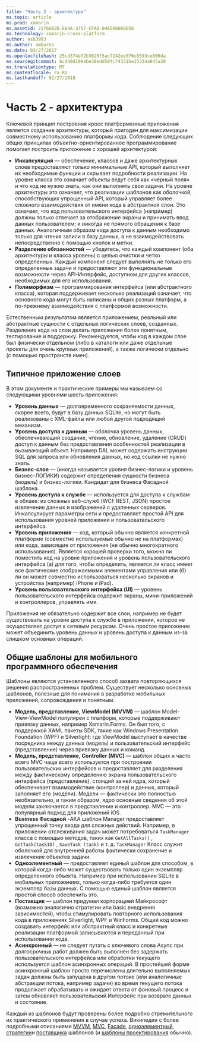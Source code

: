 ```yaml
---
title: "Часть 2 - архитектура"
ms.topic: article
ms.prod: xamarin
ms.assetid: 2176DB2D-E84A-3757-CFAB-04A586068D50
ms.technology: xamarin-cross-platform
author: asb3993
ms.author: amburns
ms.date: 03/27/2017
ms.openlocfilehash: 25cd374ef2b3026f5ac7242ee076c8593ce806da
ms.sourcegitcommit: 6cd40d190abe38edd50fc74331be15324a845a28
ms.translationtype: MT
ms.contentlocale: ru-RU
ms.lasthandoff: 02/27/2018
---
```

# <a name="part-2---architecture"></a>Часть 2 - архитектура

Ключевой принцип построения кросс платформенные приложения является создание архитектуры, который пригоден для максимизации совместному использованию платформы кода. Соблюдение следующих общих принципах объектно-ориентированное программирование помогает построить приложение с хорошей архитектурой:

-   **Инкапсуляция** — обеспечение, классов и даже архитектурных слоев предоставляют только минимальные API, который выполняет их необходимые функции и скрывает подробности реализации. На уровне класса это означает объекты ведут себя как «черный поля» и что код не нужно знать, как они выполнять свои задачи. На уровне архитектуры это означает, что реализации шаблонов как оболочкой, способствующих упрощенный API, который управляет более сложного взаимодействия от имени кода в абстрактной слои. Это означает, что код пользовательского интерфейса (например) должны только отвечает за отображение экраны и принимать ввод данных пользователем; и никогда не прямого обращения к базе данных. Аналогичным образом кода доступа к данным необходимо только для чтения записи в базу данных, а не взаимодействовать непосредственно с помощью кнопок и метки.
-   **Разделение обязанностей** — убедитесь, что каждый компонент (оба архитектуры и класса уровень) с целью очистки и четко определенных. Каждый компонент следует выполнять не только его определенные задачи и предоставляют эти функциональные возможности через API-Интерфейс, доступном для других классов, необходимых для его использования.
-   **Полиморфизм** — программирования интерфейса (или абстрактного класса), которая поддерживает несколько реализаций означает, что основного кода могут быть написаны и общих разных платформ, а по-прежнему взаимодействия с платформой возможности.


Естественным результатом является приложением, реальный или абстрактные сущности с отдельных логических слоев, созданных. Разделение кода на слои делать приложения более понятным, тестирование и поддержку. Рекомендуется, чтобы код в каждом слое был физически отдельном (либо в каталоги или даже отдельные проекты для очень крупных приложений), а также логически отдельно (с помощью пространств имен).

 <a name="Typical_Application_Layers" />


## <a name="typical-application-layers"></a>Типичное приложение слоев

В этом документе и практические примеры мы называем со следующими уровнями шесть приложения:

-   **Уровень данных** — долговременного сохраняемости данных, скорее всего, будут в базу данных SQLite, но могут быть реализованы с XML-файлы или любой другой подходящий механизм.
-   **Уровень доступа к данным** — оболочка уровень данных, обеспечивающий создание, чтение, обновление, удаление (CRUD) доступ к данным без предоставления особенностей реализации в вызывающий объект. Например DAL может содержать инструкции SQL для запроса или обновления данных, но код ссылки не нужно знать.
-   **Бизнес-слое** — (иногда называется уровня бизнес-логики и уровень бизнес-ЛОГИКИ) содержит определения сущности бизнеса (модель) и бизнес-логики. Кандидат для бизнеса Фасадной шаблона.
-   **Уровень доступа к службе** — используется для доступа к службам в облаке: из сложных веб-служб (WCF REST, JSON) простое извлечение данных и изображений с удаленных серверов. Инкапсулирует параметры сети и предоставляет простой API для использования уровней приложений и пользовательского интерфейса.
-   **Уровень приложения** — код, который обычно является конкретной платформе (совместно используемые обычно не на платформах) или кода, зависящие от приложения (не обычно многократного использования). Является хорошей проверки того, можно ли поместить код на уровне приложения и уровень пользовательского интерфейса (a) для того, чтобы определить, является ли класс имеет все фактические отображаемыми элементами управления или (б) ли он может совместно использоваться несколько экранов и устройства (например) iPhone и iPad).
-   **Уровень пользовательского интерфейса (UI)** — уровень пользовательского интерфейса содержит экраны, мини-приложений и контроллеров, управлять ими.


Приложения не обязательно содержит все слои, например не будет существовать на уровне доступа к службе в приложении, которое не осуществляет доступ к сетевым ресурсам. Очень простое приложение может объединить уровень данных и уровень доступа к данным из-за слишком основных операций.

 <a name="Common_Mobile_Software_Patterns" />


## <a name="common-mobile-software-patterns"></a>Общие шаблоны для мобильного программного обеспечения

Шаблоны являются установленного способ захвата повторяющихся решения распространенных проблем. Существует несколько основных шаблонов, полезные для понимания в разработке мобильных приложений, сопровождения и понятным.

-   **Модель, представление, ViewModel (MVVM)** — шаблон Model-View-ViewModel популярен с платформ, которые поддерживают привязку данных, например Xamarin.Forms. Он был того, с поддержкой XAML пакеты SDK, такие как Windows Presentation Foundation (WPF) и Silverlight; где ViewModel выступает в качестве посредника между данных (модель) и пользовательский интерфейс (представление) через привязку данных и команд.
-   **Модель, представление, Controller (MVC)** — шаблон общих и часто всего MVC чаще всего используется при построении пользовательских интерфейсов и предоставляет для разделения между фактическому определению экрана пользовательского интерфейса (представление), стоящий за ней ядра, который обеспечивает взаимодействие (контроллер) и данных, который заполняет его (модели). Модели — фактически это полностью необязательно, и таким образом, ядро основные сведения об этой модели заключается в представление и контроллер. MVC — это популярный подход для приложений iOS.
-   **Business Фасадной** -AKA шаблон Manager предоставляет упрощенный точку входа для сложных действий. Например, в приложении отслеживания задач может потребоваться `TaskManager` класса с помощью методов, таких как `GetAllTasks()` , `GetTask(taskID)` , `SaveTask (task)` и т. д. `TaskManager` Класс служит оболочкой для внутренней работы фактически сохранение и извлечение объектов задачи.
-   **Одноэлементный** — предоставляет единый шаблон для способом, в которой когда-либо может существовать только один экземпляр определенного объекта. Например при использовании SQLite в мобильных приложениях, только когда-либо требуется один экземпляр базы данных. С помощью единый шаблон является простой способ обеспечить это.
-   **Поставщик** — шаблон придумал корпорацией Майкрософт (возможно аналогично стратегии или basic внедрения зависимостей), чтобы стимулировать повторного использования кода в приложениях Silverlight, WPF и WinForms. Общий код можно создавать интерфейс или абстрактный класс и конкретные реализации платформой записываются и переданный при использовании кода.
-   **Асинхронный** — не следует путать с ключевого слова Async при долгосрочных работ должен быть выполнен без задержать пользовательского интерфейса или обработки текущего используется шаблон асинхронных операций. В простейшей форме асинхронный шаблон просто перечислены длительно выполняемых задач должны быть запущена в другом потоке (или аналогичные абстракции потока, например задачи) во время текущего потока продолжает обрабатывать и ожидает ответа от фоновый процесс и затем обновляет пользовательский Интерфейс при возврате данных и состояние.


Каждый из шаблонов будут проверены более подробно стремительного их практического применения в случае успеха. Википедии с более подробными описаниями [MVVM](https://en.wikipedia.org/wiki/Model–view–viewmodel), [MVC](https://en.wikipedia.org/wiki/Model–view–controller), [Facade](http://en.wikipedia.org/wiki/Facade_pattern), [одноэлементный](http://en.wikipedia.org/wiki/Singleton_pattern), [стратегии](http://en.wikipedia.org/wiki/Strategy_pattern)и [поставщика](http://en.wikipedia.org/wiki/Provider_model) шаблонов (и [шаблоны проектирования](http://en.wikipedia.org/wiki/Design_Patterns) обычно).
